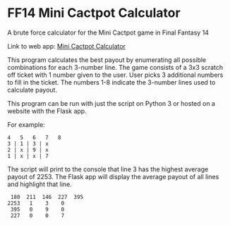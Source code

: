 # FF14 Mini Cactpot Calculator
A brute force calculator for the Mini Cactpot game in Final Fantasy 14

Link to web app: <a href="https://kingle.pythonanywhere.com/" target="_blank">Mini Cactpot Calculator</a>

This program calculates the best payout by enumerating all possible combinations for each 3-number line. The game consists of a 3x3 scratch off ticket with 1 number given to the user. User picks 3 additional numbers to fill in the ticket. The numbers 1-8 indicate the 3-number lines used to calculate payout.

This program can be run with just the script on Python 3 or hosted on a website with the Flask app.

For example:

    4   5   6   7   8  
    3 | 1 | 3 | x  
    2 | x | 9 | x  
    1 | x | x | 7
    
The script will print to the console that line 3 has the highest average payout of 2253. The Flask app will display the average payout of all lines and highlight that line.

     180  211  146  227  395
    2253   1    3    0
     395   0    9    0
     227   0    0    7
